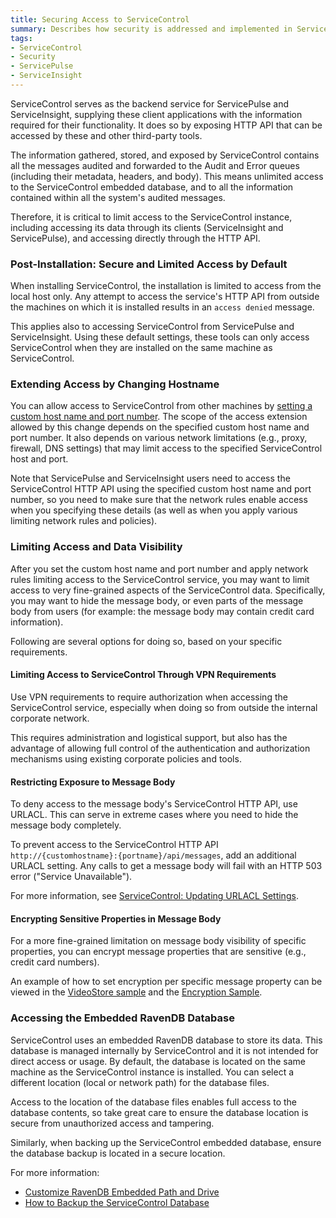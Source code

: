 ```yaml
---
title: Securing Access to ServiceControl
summary: Describes how security is addressed and implemented in ServiceControl V1.x, and how to limit access to ServiceControl data (including implications for ServiceControl clients such as ServiceInsight and ServicePulse)
tags:
- ServiceControl
- Security
- ServicePulse
- ServiceInsight
---
```


ServiceControl serves as the backend service for ServicePulse and ServiceInsight, supplying these client applications with the information required for their functionality. It does so by exposing HTTP API that can be accessed by these and other third-party tools.

The information gathered, stored, and exposed by ServiceControl contains all the messages audited and forwarded to the Audit and Error queues (including their metadata, headers, and body). This means unlimited access to the ServiceControl embedded database, and to all the information contained within all the system's audited messages.

Therefore, it is critical to limit access to the ServiceControl instance, including accessing its data through its clients (ServiceInsight and ServicePulse), and accessing directly through the HTTP API. 

### Post-Installation: Secure and Limited Access by Default  

When installing ServiceControl, the installation is limited to access from the local host only. Any attempt to access the service's HTTP API from outside the machines on which it is installed results in an `access denied` message.

This applies also to accessing ServiceControl from ServicePulse and ServiceInsight. Using these default settings, these tools can only access ServiceControl when they are installed on the same machine as ServiceControl.

### Extending Access by Changing Hostname

You can allow access to ServiceControl from other machines by [setting a custom host name and port number](setting-custom-hostname). The scope of the access extension allowed by this change depends on the specified custom host name and port number. It also depends on various network limitations (e.g., proxy, firewall, DNS settings) that may limit access to the specified ServiceControl host and port.

Note that ServicePulse and ServiceInsight users need to access the ServiceControl HTTP API using the specified custom host name and port number, so you need to make sure that the network rules enable access when you specifying these details  (as well as when you apply various limiting network rules and policies).

### Limiting Access and Data Visibility

After you set the custom host name and port number and apply network rules limiting access to the ServiceControl service, you may want to limit access to very fine-grained aspects of the ServiceControl data. Specifically, you may want to hide the message body, or even parts of the message body from users (for example: the message body may contain credit card information).

Following are several options for doing so, based on your specific requirements.

#### Limiting Access to ServiceControl Through VPN Requirements

Use VPN requirements to require authorization when accessing the ServiceControl service, especially when doing so from outside the internal corporate network. 

This requires administration and logistical support, but also has the advantage of allowing full control of the authentication and authorization mechanisms using existing corporate policies and tools.      

#### Restricting Exposure to Message Body

To deny access to the message body's ServiceControl HTTP API, use URLACL. This can serve in extreme cases where you need to hide the message body completely.

To prevent access to the ServiceControl HTTP API `http://{customhostname}:{portname}/api/messages`, add an additional URLACL setting. Any calls to get a message body will fail with an HTTP 503 error ("Service Unavailable").
 
For more information, see [ServiceControl: Updating URLACL Settings](setting-custom-hostname#updating-urlacl-settings).

#### Encrypting Sensitive Properties in Message Body

For a more fine-grained limitation on message body visibility of specific properties, you can encrypt message properties that are sensitive (e.g., credit card numbers). 

An example of how to set encryption per specific message property can be viewed in the [VideoStore sample](/platform/samples/) and the [Encryption Sample](/nservicebus/encryption-sample).   

### Accessing the Embedded RavenDB Database

ServiceControl uses an embedded RavenDB database to store its data. This database is managed internally by ServiceControl and it is not intended for direct access or usage. By default, the database is located on the same machine as the ServiceControl instance is installed. You can select a different location (local or network path) for the database files. 

Access to the location of the database files enables full access to the database contents, so take great care to ensure the database location is secure from unauthorized access and tampering.

Similarly, when backing up the ServiceControl embedded database, ensure the database backup is located in a secure location.

For more information:

- [Customize RavenDB Embedded Path and Drive](configure-ravendb-location)
- [How to Backup the ServiceControl Database](backup-sc-database)
        

